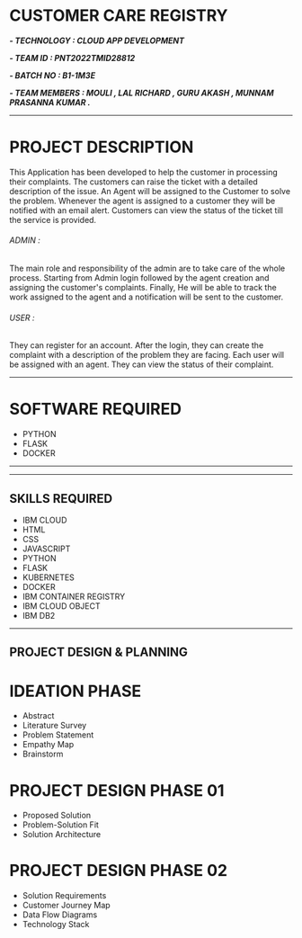 # CUSTOMER CARE REGISTRY

***- TECHNOLOGY : CLOUD APP DEVELOPMENT***

***- TEAM ID    : PNT2022TMID28812***

***- BATCH NO   : B1-1M3E***

***- TEAM MEMBERS : MOULI , LAL RICHARD , GURU AKASH , MUNNAM PRASANNA KUMAR .***

<hr>

# PROJECT DESCRIPTION

This Application has been developed to help the customer in processing their complaints.  The customers can raise the ticket with a detailed description of the issue.  An Agent will be assigned to the Customer to solve the problem.  Whenever the agent is assigned to a customer they will be notified with an email alert.  Customers can view the status of the ticket till the service is provided.

###### ADMIN :
 The main role and responsibility of the admin are to take care of the whole process.  Starting from Admin login followed by the agent creation and assigning the customer's complaints.  Finally, He will be able to track the work assigned to the agent and a notification will be sent to the customer.

###### USER :
 They can register for an account.  After the login, they can create the complaint with a description of the problem they are facing.  Each user will be assigned with an agent.  They can view the status of their complaint.

 <hr>
 
# SOFTWARE REQUIRED
- PYTHON
- FLASK
- DOCKER

 <hr>

<hr>

## SKILLS REQUIRED
- IBM CLOUD
- HTML
- CSS
- JAVASCRIPT
- PYTHON 
- FLASK
- KUBERNETES
- DOCKER
- IBM CONTAINER REGISTRY
- IBM CLOUD OBJECT
- IBM DB2

<hr>

## PROJECT DESIGN & PLANNING

# IDEATION PHASE

-  Abstract
-  Literature Survey
-  Problem Statement
-  Empathy Map
-  Brainstorm

# PROJECT DESIGN PHASE 01
-  Proposed Solution
-  Problem-Solution Fit
-  Solution Architecture

# PROJECT DESIGN PHASE 02 
-  Solution Requirements
-  Customer Journey Map
-  Data Flow Diagrams
-  Technology Stack

